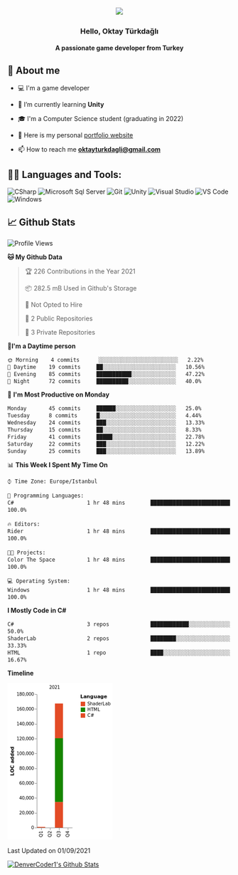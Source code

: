 <h3 align="center"><img width="30%" src="https://i.ibb.co/X8Kzg5W/playing-music-bro.png"></h3>

<h3 align="center">Hello, Oktay Türkdağlı</h3>
<h4 align="center">A passionate game developer from Turkey</h3>

## 📖 About me

- :computer: I'm a game developer

- 🌱 I’m currently learning **Unity**

- 🎓 I'm a Computer Science student (graduating in 2022)

- 📝 Here is my personal [portfolio website](http://oktayturkdagli.me/)

- 📫 How to reach me **oktayturkdagli@gmail.com**


## 👨‍💻 Languages and Tools:

![CSharp](https://img.shields.io/badge/-C%20Sharp-239120?logo=C-sharp&style=flat-square)
![Microsoft Sql Server](https://img.shields.io/badge/-Sql%20Server-CC2927?style=flat-square&logo=microsoft-sql-server&logoColor=ffffff)
![Git](https://img.shields.io/badge/-Git-%23F05032?style=flat-square&logo=git&logoColor=%23ffffff)
![Unity](https://img.shields.io/badge/-Unity-000000?logo=Unity&style=flat-square)
![Visual Studio](https://img.shields.io/badge/-Visual%20Studio-5C2D91?logo=Visual-Studio&style=flat-square)
![VS Code](http://img.shields.io/badge/-VS%20Code-007ACC?style=flat-square&logo=visual-studio-code&logoColor=ffffff)
![Windows](http://img.shields.io/badge/-Windows-0078D6?style=flat-square&logo=windows&logoColor=ffffff)

## 📈 Github Stats

<!--START_SECTION:waka-->
![Profile Views](http://img.shields.io/badge/Profile%20Views-0-blue)

**🐱 My Github Data** 

> 🏆 226 Contributions in the Year 2021
 > 
> 📦 282.5 mB Used in Github's Storage 
 > 
> 🚫 Not Opted to Hire
 > 
> 📜 2 Public Repositories 
 > 
> 🔑 3 Private Repositories  
 > 
**🌆I'm a Daytime person** 

```text
🌞 Morning    4 commits      ░░░░░░░░░░░░░░░░░░░░░░░░░   2.22% 
🌆 Daytime    19 commits     ██░░░░░░░░░░░░░░░░░░░░░░░   10.56% 
🌃 Evening    85 commits     ███████████░░░░░░░░░░░░░░   47.22% 
🌙 Night      72 commits     ██████████░░░░░░░░░░░░░░░   40.0%

```
📅 **I'm Most Productive on Monday** 

```text
Monday       45 commits     ██████░░░░░░░░░░░░░░░░░░░   25.0% 
Tuesday      8 commits      █░░░░░░░░░░░░░░░░░░░░░░░░   4.44% 
Wednesday    24 commits     ███░░░░░░░░░░░░░░░░░░░░░░   13.33% 
Thursday     15 commits     ██░░░░░░░░░░░░░░░░░░░░░░░   8.33% 
Friday       41 commits     █████░░░░░░░░░░░░░░░░░░░░   22.78% 
Saturday     22 commits     ███░░░░░░░░░░░░░░░░░░░░░░   12.22% 
Sunday       25 commits     ███░░░░░░░░░░░░░░░░░░░░░░   13.89%

```


📊 **This Week I Spent My Time On** 

```text
⌚︎ Time Zone: Europe/Istanbul

💬 Programming Languages: 
C#                       1 hr 48 mins        █████████████████████████   100.0%

🔥 Editors: 
Rider                    1 hr 48 mins        █████████████████████████   100.0%

🐱‍💻 Projects: 
Color The Space          1 hr 48 mins        █████████████████████████   100.0%

💻 Operating System: 
Windows                  1 hr 48 mins        █████████████████████████   100.0%

```

**I Mostly Code in C#** 

```text
C#                       3 repos             ████████████░░░░░░░░░░░░░   50.0% 
ShaderLab                2 repos             ████████░░░░░░░░░░░░░░░░░   33.33% 
HTML                     1 repo              ████░░░░░░░░░░░░░░░░░░░░░   16.67%

```


**Timeline**

![Chart not found](https://raw.githubusercontent.com/oktayturkdagli/oktayturkdagli/main/bar_graph.png) 


 Last Updated on 01/09/2021
<!--END_SECTION:waka-->

<!-- https://github.com/anuraghazra/github-readme-stats -->
<a href="https://github.com/anuraghazra/github-readme-stats"><img alt="DenverCoder1's Github Stats" src="https://github-readme-stats.vercel.app/api?username=oktayturkdagli&show_icons=true&count_private=true&hide=" /></a>
<!--START_SECTION:activity-->

